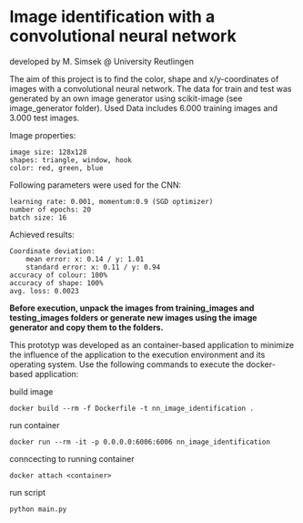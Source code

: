 <h1>Image identification with a convolutional neural network</h1>

developed by M. Simsek @ University Reutlingen

The aim of this project is to find the color, shape and x/y-coordinates of images with a convolutional neural network. 
The data for train and test was generated by an own image generator using scikit-image (see image_generator folder). 
Used Data includes 6.000 training images and 3.000 test images. 

Image properties:

    image size: 128x128
    shapes: triangle, window, hook  
    color: red, green, blue 
  
Following parameters were used for the CNN:

    learning rate: 0.001, momentum:0.9 (SGD optimizer)
    number of epochs: 20
    batch size: 16
    
Achieved results:

    Coordinate deviation: 
        mean error: x: 0.14 / y: 1.01
        standard error: x: 0.11 / y: 0.94
    accuracy of colour: 100% 
    accuracy of shape: 100%
    avg. loss: 0.0023

**Before execution, unpack the images from training_images and testing_images folders or generate new images using the image generator and copy them to the folders.**
    
This prototyp was developed as an container-based application to minimize the influence of the application to the execution environment and its operating system. Use the following commands to execute the docker-based application:

build image

    docker build --rm -f Dockerfile -t nn_image_identification .

run container

    docker run --rm -it -p 0.0.0.0:6006:6006 nn_image_identification

conncecting to running container

    docker attach <container>

run script

    python main.py

